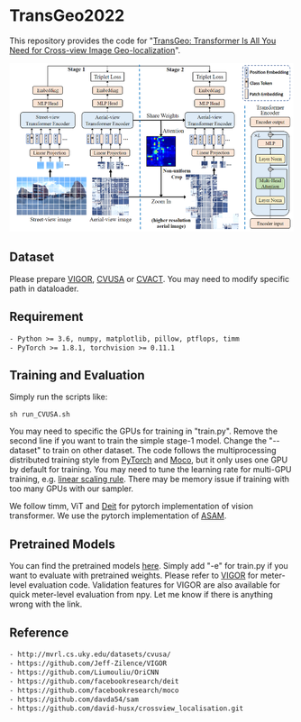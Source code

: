 # TransGeo2022
This repository provides the code for "[TransGeo: Transformer Is All You Need for Cross-view Image Geo-localization]()".

<img width=519 height=300 src="data/Overview.png"/>

[//]: # (```bash)

[//]: # (@inproceedings{zhu2022transgeo,)

[//]: # (  title={TransGeo: Transformer Is All You Need for Cross-view Image Geo-localization},)

[//]: # (  author={Zhu, Sijie and Shah, Mubarak and Chen, Chen},)

[//]: # (  booktitle={Proceedings of the IEEE/CVF Conference on Computer Vision and Pattern Recognition},)

[//]: # (  year={2022})

[//]: # (})

[//]: # (```)

## Dataset
Please prepare [VIGOR](https://github.com/Jeff-Zilence/VIGOR), [CVUSA](http://mvrl.cs.uky.edu/datasets/cvusa/) or [CVACT](https://github.com/Liumouliu/OriCNN). You may need to modify specific path in dataloader.

## Requirement
	- Python >= 3.6, numpy, matplotlib, pillow, ptflops, timm
    - PyTorch >= 1.8.1, torchvision >= 0.11.1
	
## Training and Evaluation
Simply run the scripts like:

    sh run_CVUSA.sh

You may need to specific the GPUs for training in "train.py". Remove the second line if you want to train the simple stage-1 model. Change the "--dataset" to train on other dataset. The code follows the multiprocessing distributed training style from [PyTorch](https://github.com/pytorch/examples/tree/main/imagenet) and [Moco](https://github.com/facebookresearch/moco), but it only uses one GPU by default for training. You may need to tune the learning rate for multi-GPU training, e.g. [linear scaling rule](https://arxiv.org/pdf/1706.02677.pdf). There may be memory issue if training with too many GPUs with our sampler. 

We follow timm, ViT and [Deit](https://github.com/facebookresearch/deit) for pytorch implementation of vision transformer. We use the pytorch implementation of [ASAM](https://github.com/davda54/sam).

## Pretrained Models
You can find the pretrained models [here](https://drive.google.com/drive/folders/1oaITF_WJojkNaCMGTkBwNjOASEIEg6Vr?usp=sharing). Simply add "-e" for train.py if you want to evaluate with pretrained weights. Please refer to [VIGOR](https://github.com/Jeff-Zilence/VIGOR) for meter-level evaluation code. Validation features for VIGOR are also available for quick meter-level evaluation from npy. Let me know if there is anything wrong with the link.
    
## Reference
    - http://mvrl.cs.uky.edu/datasets/cvusa/
    - https://github.com/Jeff-Zilence/VIGOR
    - https://github.com/Liumouliu/OriCNN
    - https://github.com/facebookresearch/deit
    - https://github.com/facebookresearch/moco
    - https://github.com/davda54/sam
    - https://github.com/david-husx/crossview_localisation.git

